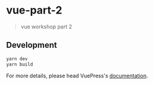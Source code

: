 # vue-part-2

> vue workshop part 2

## Development

```bash
yarn dev
yarn build
```

For more details, please head VuePress's [documentation](https://v1.vuepress.vuejs.org/).

